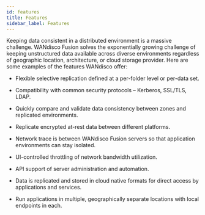 ```yaml
---
id: features
title: Features
sidebar_label: Features
---
```


Keeping data consistent in a distributed environment is a massive challenge.
WANdisco Fusion solves the exponentially growing challenge of keeping unstructured data available across diverse environments regardless of geographic location, architecture, or cloud storage provider.
Here are some examples of the features WANdisco offer:


* Flexible selective replication defined at a per-folder level or per-data set.

* Compatibility with common security protocols – Kerberos, SSL/TLS, LDAP.

* Quickly compare and validate data consistency between zones and replicated environments.

* Replicate encrypted at-rest data between different platforms.

* Network trace is between WANdisco Fusion servers so that application environments can stay isolated.

* UI-controlled throttling of network bandwidth utilization.

* API support of server administration and automation.

* Data is replicated and stored in cloud native formats for direct access by applications and services.

* Run applications in multiple, geographically separate locations with local endpoints in each.
